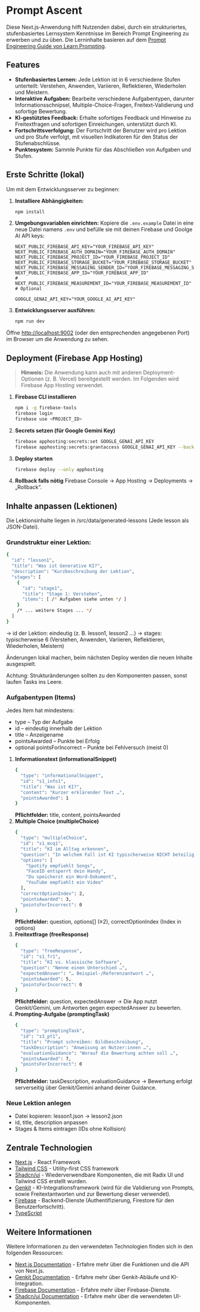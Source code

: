 
# Prompt Ascent

Diese Next.js-Anwendung hilft Nutzenden dabei, durch ein strukturiertes, stufenbasiertes Lernsystem Kenntnisse im Bereich Prompt Engineering zu erwerben und zu üben. Die Lerninhalte basieren auf dem [Prompt Engineering Guide von Learn Prompting](https://learnprompting.org/docs/introduction).

## Features

- **Stufenbasiertes Lernen:** Jede Lektion ist in 6 verschiedene Stufen unterteilt: Verstehen, Anwenden, Variieren, Reflektieren, Wiederholen und Meistern.
- **Interaktive Aufgaben:** Bearbeite verschiedene Aufgabentypen, darunter Informationsschnipsel, Multiple-Choice-Fragen, Freitext-Validierung und sofortige Bewertung.
- **KI-gestütztes Feedback:** Erhalte sofortiges Feedback und Hinweise zu Freitextfragen und sofortigen Einreichungen, unterstützt durch KI.
- **Fortschrittsverfolgung:** Der Fortschritt der Benutzer wird pro Lektion und pro Stufe verfolgt, mit visuellen Indikatoren für den Status der Stufenabschlüsse.
- **Punktesystem:** Sammle Punkte für das Abschließen von Aufgaben und Stufen.

## Erste Schritte (lokal)

Um mit dem Entwicklungsserver zu beginnen:

1.  **Installiere Abhängigkeiten:**
    ```bash
    npm install
    ```
2.  **Umgebungsvariablen einrichten:**
    Kopiere die `.env.example` Datei in eine neue Datei namens `.env` und befülle sie mit deinen Firebase und Goolge AI API keys:
    ```env
    NEXT_PUBLIC_FIREBASE_API_KEY="YOUR_FIREBASE_API_KEY"
    NEXT_PUBLIC_FIREBASE_AUTH_DOMAIN="YOUR_FIREBASE_AUTH_DOMAIN"
    NEXT_PUBLIC_FIREBASE_PROJECT_ID="YOUR_FIREBASE_PROJECT_ID"
    NEXT_PUBLIC_FIREBASE_STORAGE_BUCKET="YOUR_FIREBASE_STORAGE_BUCKET"
    NEXT_PUBLIC_FIREBASE_MESSAGING_SENDER_ID="YOUR_FIREBASE_MESSAGING_SENDER_ID"
    NEXT_PUBLIC_FIREBASE_APP_ID="YOUR_FIREBASE_APP_ID"
    # NEXT_PUBLIC_FIREBASE_MEASUREMENT_ID="YOUR_FIREBASE_MEASUREMENT_ID" # Optional

    GOOGLE_GENAI_API_KEY="YOUR_GOOGLE_AI_API_KEY"
    ```
3.  **Entwicklungsserver ausführen:**
    ```bash
    npm run dev
    ```

Öffne [http://localhost:9002](http://localhost:9002) (oder den entsprechenden angegebenen Port) im Browser um die Anwendung zu sehen.

## Deployment (Firebase App Hosting)
> **Hinweis:** Die Anwendung kann auch mit anderen Deployment-Optionen (z. B. Vercel) bereitgestellt werden. Im Folgenden wird Firebase App Hosting verwendet.

1. **Firebase CLI installieren**
    ```bash
    npm i -g firebase-tools
    firebase login
    firebase use <PROJECT_ID>
    ```
2. **Secrets setzen (für Google Gemini Key)**
    ```bash
    firebase apphosting:secrets:set GOOGLE_GENAI_API_KEY
    firebase apphosting:secrets:grantaccess GOOGLE_GENAI_API_KEY --backend=production
    ```
3. **Deploy starten**
    ```bash
    firebase deploy --only apphosting
    ```
4. **Rollback falls nötig**
    Firebase Console → App Hosting → Deployments → „Rollback“.

## Inhalte anpassen (Lektionen)

Die Lektionsinhalte liegen in /src/data/generated-lessons (Jede lesson als JSON-Datei).

### Grundstruktur einer Lektion:
```bash
{
  "id": "lesson1",
  "title": "Was ist Generative KI?",
  "description": "Kurzbeschreibung der Lektion",
  "stages": [
    {
      "id": "stage1",
      "title": "Stage 1: Verstehen",
      "items": [ /* Aufgaben siehe unten */ ]
    }
    /* ... weitere Stages ... */
  ]
}
```
→ id der Lektion: eindeutig (z. B. lesson1, lesson2 …)
→ stages: typischerweise 6 (Verstehen, Anwenden, Variieren, Reflektieren, Wiederholen, Meistern)

Änderungen lokal machen, beim nächsten Deploy werden die neuen Inhalte ausgespielt.

Achtung: Strukturänderungen sollten zu den Komponenten passen, sonst laufen Tasks ins Leere.

### Aufgabentypen (Items)

Jedes Item hat mindestens:
- type – Typ der Aufgabe
- id – eindeutig innerhalb der Lektion
- title – Anzeigename
- pointsAwarded – Punkte bei Erfolg
- optional pointsForIncorrect – Punkte bei Fehlversuch (meist 0)

1. **Informationstext (informationalSnippet)**
    ```bash
    {
      "type": "informationalSnippet",
      "id": "s1_info1",
      "title": "Was ist KI?",
      "content": "Kurzer erklärender Text …",
      "pointsAwarded": 1
    }
    ```
    **Pflichtfelder:** title, content, pointsAwarded
2. **Multiple Choice (multipleChoice)**
    ```bash
    {
      "type": "multipleChoice",
      "id": "s1_mcq1",
      "title": "KI im Alltag erkennen",
      "question": "In welchem Fall ist KI typischerweise NICHT beteiligt?",
      "options": [
        "Spotify empfiehlt Songs",
        "FaceID entsperrt dein Handy",
        "Du speicherst ein Word-Dokument",
        "YouTube empfiehlt ein Video"
      ],
      "correctOptionIndex": 2,
      "pointsAwarded": 3,
      "pointsForIncorrect": 0
    }
    ```
    **Pflichtfelder:** question, options[] (≥2), correctOptionIndex (Index in options)
3. **Freitextfrage (freeResponse)**
    ```bash
    {
      "type": "freeResponse",
      "id": "s1_fr1",
      "title": "KI vs. klassische Software",
      "question": "Nenne einen Unterschied …",
      "expectedAnswer": "… Beispiel-/Referenzantwort …",
      "pointsAwarded": 5,
      "pointsForIncorrect": 0
    }
    ```
    **Pflichtfelder:** question, expectedAnswer
    → Die App nutzt Genkit/Gemini, um Antworten gegen expectedAnswer zu bewerten.
5. **Prompting-Aufgabe (promptingTask)**
    ```bash
    {
      "type": "promptingTask",
      "id": "s3_pt1",
      "title": "Prompt schreiben: Bildbeschreibung",
      "taskDescription": "Anweisung an Nutzer:innen …",
      "evaluationGuidance": "Worauf die Bewertung achten soll …",
      "pointsAwarded": 7,
      "pointsForIncorrect": 0
    }
    ```
    **Pflichtfelder:** taskDescription, evaluationGuidance
    → Bewertung erfolgt serverseitig über Genkit/Gemini anhand deiner Guidance.

### Neue Lektion anlegen

- Datei kopieren: lesson1.json → lesson2.json
- id, title, description anpassen
- Stages & Items eintragen (IDs ohne Kollision)

## Zentrale Technologien

- [Next.js](https://nextjs.org/) - React Framework
- [Tailwind CSS](https://tailwindcss.com/) - Utility-first CSS framework
- [Shadcn/ui](https://ui.shadcn.com/) - Wiederverwendbare Komponenten, die mit Radix UI und Tailwind CSS erstellt wurden.
- [Genkit](https://firebase.google.com/docs/genkit) - KI-Integrationsframework (wird für die Validierung von Prompts, sowie Freitextantworten und zur Bewertung dieser verwendet).
- [Firebase](https://firebase.google.com/) - Backend-Dienste (Authentifizierung, Firestore für den Benutzerfortschritt).
- [TypeScript](https://www.typescriptlang.org/)

## Weitere Informationen

Weitere Informationen zu den verwendeten Technologien finden sich in den folgenden Ressourcen:

- [Next.js Documentation](https://nextjs.org/docs) - Erfahre mehr über die Funktionen und die API von Next.js.
- [Genkit Documentation](https://firebase.google.com/docs/genkit) - Erfahre mehr über Genkit-Abläufe und KI-Integration.
- [Firebase Documentation](https://firebase.google.com/docs) - Erfahre mehr über Firebase-Dienste.
- [Shadcn/ui Documentation](https://ui.shadcn.com/docs) - Erfahre mehr über die verwendeten UI-Komponenten.
